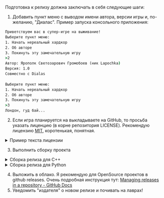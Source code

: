 Подготовка к релизу должна заключать в себя следующие шаги:
1. Добавить пункт меню с выводом имени автора, версии игры и, по-желанию, "Диалас". Пример запуска консольного приложения:
```cmd
Приветствуем вас в супер-игре на выживание! 
Выберите пункт меню:
1. Начать нереальный хардкор
2. Об авторе
3. Покинуть эту замечательную игру
>2
Автор: Ярополк Светозарович Громобоев (ник Lapochka)
Версия: 1.0
Совместно с Dialas

Выберите пункт меню:
1. Начать нереальный хардкор
2. Об авторе
3. Покинуть эту замечательную игру
>3
Лондон, гуд бай...
```
2. Если игра планируется на выкладываете на GitHub, то просьба указать лиценцию (в корне репозитория LICENSE). Рекомендую лицензию [MIT](https://opensource.org/license/mit/), коротенькая, понятная.
<details>
<summary>Пример текста лицензии</summary>
  
```
MIT License

Copyright (c) 2023 Lapochka

Permission is hereby granted, free of charge, to any person obtaining a copy
of this software and associated documentation files (the "Software"), to deal
in the Software without restriction, including without limitation the rights
to use, copy, modify, merge, publish, distribute, sublicense, and/or sell
copies of the Software, and to permit persons to whom the Software is
furnished to do so, subject to the following conditions:

The above copyright notice and this permission notice shall be included in all
copies or substantial portions of the Software.

THE SOFTWARE IS PROVIDED "AS IS", WITHOUT WARRANTY OF ANY KIND, EXPRESS OR
IMPLIED, INCLUDING BUT NOT LIMITED TO THE WARRANTIES OF MERCHANTABILITY,
FITNESS FOR A PARTICULAR PURPOSE AND NONINFRINGEMENT. IN NO EVENT SHALL THE
AUTHORS OR COPYRIGHT HOLDERS BE LIABLE FOR ANY CLAIM, DAMAGES OR OTHER
LIABILITY, WHETHER IN AN ACTION OF CONTRACT, TORT OR OTHERWISE, ARISING FROM,
OUT OF OR IN CONNECTION WITH THE SOFTWARE OR THE USE OR OTHER DEALINGS IN THE
SOFTWARE.
```
  
</details>

3. Выполнить сборку проекта
<details>

<summary>Сборка релиза для C++</summary>

* Собрать версию в релиз-режиме. У пользователей не будет debug-библиотек. Теперь наш проект можно собрать, но до сборки необходимо выбрать **разрядность проекта** (например, для 32 битной системы или 64 битной), а также тип сборки release.
<img src="sel_release.gif">
* Проверить, что запускается и работает.
* Запаковать экзешник и ресурсы в zip и проверить на всякий случай в [VirusTotal](https://www.virustotal.com/gui/) . Были прецеденты из-за особенностей парсинга пользовательского ввода и разрядности компилятора защитник windows определял как вирус. Лучше перестраховаться, люди могут и не запустить ваше творение.

</details>
<details>

<summary>Сборка релиза для Python</summary>

* Собрать скрипт в экзешник с помощью [PyInstaller](https://pyinstaller.org/en/stable/) или [FrontPage - py2exe.org](http://www.py2exe.org/).
* Проверить в среде, где нет установленного питона.
* Запаковать экзешник и ресурсы в zip и проверить на всякий случай в [VirusTotal](https://www.virustotal.com/gui/) . Были прецеденты из-за особенностей парсинга пользовательского ввода и разрядности компилятора защитник windows определял как вирус. Лучше перестраховаться, люди могут и не запустить ваше творение.

</details>

4. Выложить в облако. Я рекомендую для OpenSource проектов в github releases. Очень подробная инструкция тут: [Managing releases in a repository - GitHub Docs](https://docs.github.com/en/repositories/releasing-projects-on-github/managing-releases-in-a-repository)
5. Уведомить "издателя" о новом релизе и почивать на лаврах!
